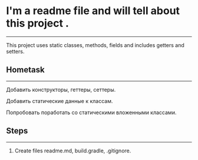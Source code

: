 # I'm a readme file and will tell about this project .
___

This project uses static classes, methods, fields and includes getters and setters.

## Hometask
___

Добавить конструкторы, геттеры, сеттеры.

Добавить статические данные к классам.

Попробовать поработать со статическими вложенными классами.

## Steps
___
1. Create files readme.md, build.gradle, .gitignore.



